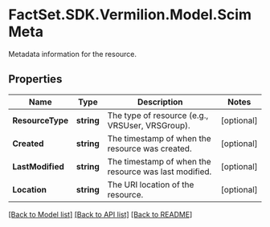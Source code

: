 # FactSet.SDK.Vermilion.Model.ScimMeta
Metadata information for the resource.

## Properties

Name | Type | Description | Notes
------------ | ------------- | ------------- | -------------
**ResourceType** | **string** | The type of resource (e.g., VRSUser, VRSGroup). | [optional] 
**Created** | **string** | The timestamp of when the resource was created. | [optional] 
**LastModified** | **string** | The timestamp of when the resource was last modified. | [optional] 
**Location** | **string** | The URI location of the resource. | [optional] 

[[Back to Model list]](../README.md#documentation-for-models) [[Back to API list]](../README.md#documentation-for-api-endpoints) [[Back to README]](../README.md)

